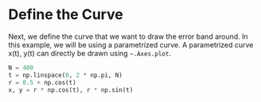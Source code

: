 # Define the Curve

Next, we define the curve that we want to draw the error band around. In this example, we will be using a parametrized curve. A parametrized curve x(t), y(t) can directly be drawn using `~.Axes.plot`.

```python
N = 400
t = np.linspace(0, 2 * np.pi, N)
r = 0.5 + np.cos(t)
x, y = r * np.cos(t), r * np.sin(t)
```
